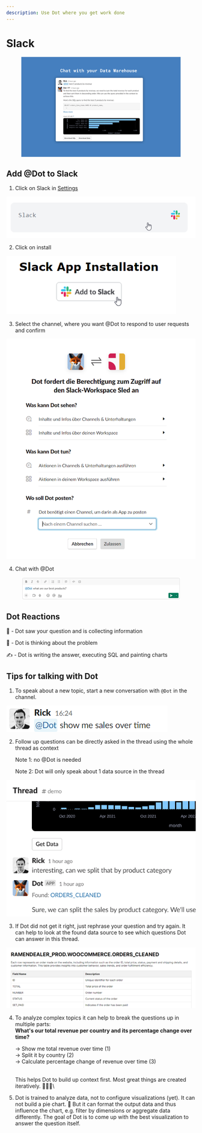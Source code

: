```yaml
---
description: Use Dot where you get work done
---
```


# Slack

<figure><img src="../../.gitbook/assets/5054185512945_e79d37c981ae9750d4a1_1600.png" alt=""><figcaption></figcaption></figure>

## Add @Dot to Slack

1. Click on Slack in [Settings ](https://app.getdot.ai/settings)

![](<../../.gitbook/assets/image (6).png>)

2. Click on install

![](<../../.gitbook/assets/image (8).png>)

3. Select the channel, where you want @Dot to respond to user requests and confirm

![](<../../.gitbook/assets/image (3) (1) (1).png>)

4. Chat with @Dot

<figure><img src="../../.gitbook/assets/image (1) (1) (1) (1) (1) (1) (1).png" alt=""><figcaption></figcaption></figure>

## Dot Reactions

👀 - Dot saw your question and is collecting information

🧠 - Dot is thinking about the problem

✍️ -  Dot is writing the answer, executing SQL and painting charts





## Tips for talking with Dot

1. To speak about a new topic, start a new conversation with `@Dot` in the channel.&#x20;

![](<../../.gitbook/assets/grafik (15).png>)



2.  Follow up questions can be directly asked in the thread using the whole thread as context

    Note 1: no @Dot is needed

    Note 2: Dot will only speak about 1 data source in the thread

![](<../../.gitbook/assets/grafik (18).png>)



3. If Dot did not get it right, just rephrase your question and try again. It can help to look at the found data source to see which questions Dot can answer in this thread.

![](<../../.gitbook/assets/grafik (16).png>)



4.  To analyze complex topics it can help to break the questions up in multiple parts:\
    **What's our total revenue per country and its percentage change over time?**

    -> Show me total revenue over time (1)\
    -> Split it by country (2)\
    -> Calculate percentage change of revenue over time (3)

    \
    This helps Dot to build up context first. Most great things are created iteratively. 🛶⛵🚢\

5. Dot is trained to analyze data, not to configure visualizations (yet). It can not build a pie chart. 🍰 But it can format the output data and thus influence the chart, e.g. filter by dimensions or aggregate data differently. The goal of Dot is to come up with the best visualization to answer the question itself.
